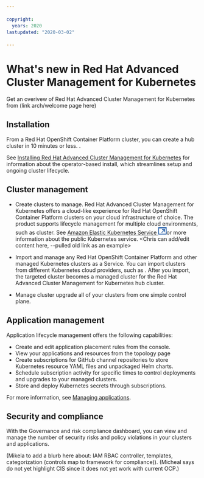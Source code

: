 ```yaml
---

copyright:
  years: 2020
lastupdated: "2020-03-02"

---
```


# What's new in Red Hat Advanced Cluster Management for Kubernetes 

Get an overivew of Red Hat Advanced Cluster Management for Kubernetes from (link arch/welcome page here)

## Installation

From a Red Hat OpenShift Container Platform cluster, you can create a hub cluster in 10 minutes or less. <Chris adds his install blurb here>. 
  
See [Installing  Red Hat Advanced Cluster Management for Kubernetes](install/installation.md) for information about the operator-based install, which streamlines setup and ongoing cluster lifecycle.

## Cluster management

  - Create clusters to manage. Red Hat Advanced Cluster Management for Kubernetes offers a cloud-like experience for Red Hat OpenShift Container Platform clusters on your cloud infrastructure of choice. The product supports lifecycle management for multiple cloud environments, such as <example of cloud provider> cluster. See [Amazon Elastic Kubernetes Service ![Opens in a new tab](../images/icons/launch-glyph.svg "Opens in a new tab")](https://aws.amazon.com/eks/)or more information about the public Kubernetes service. <Chris can add/edit content here, --pulled old link as an example>
  
  - Import and manage any Red Hat OpenShift Container Platform and other managed Kubernetes clusters as a Service. You can import clusters from different Kubernetes cloud providers, such as <need examples here>. After you import, the targeted cluster becomes a managed cluster for the Red Hat Advanced Cluster Management for Kubernetes hub cluster.

  - Manage cluster upgrade all of your clusters from one simple control plane. <Chris can add his upgrade content>

## Application management

Application lifecycle management offers the following capabilities:

  - Create and edit application placement rules from the console.
  - View your applications and resources from the topology page
  - Create subscriptions for GitHub channel repositories to store Kubernetes resource YAML files and unpackaged Helm charts.
  - Schedule subscription activity for specific times to control deployments and upgrades to your managed clusters.
  - Store and deploy Kubernetes secrets through subscriptions.

For more information, see [Managing applications](manage_applications/overview.md).

## Security and compliance

With the Governance and risk compliance dashboard, you can view and manage the number of security risks and policy violations in your clusters and applications. 
 
(Mikela to add a blurb here about: IAM RBAC controller, templates, categorization (controls map to framework for compliance)). (Micheal says do not yet highlight CIS since it does not yet work with current OCP.)






